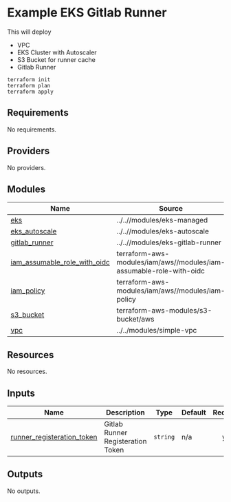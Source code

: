 <!-- BEGIN_TF_DOCS -->
# Example EKS Gitlab Runner

This will deploy
* VPC
* EKS Cluster with Autoscaler
* S3 Bucket for runner cache
* Gitlab Runner

```
terraform init
terraform plan
terraform apply
```

## Requirements

No requirements.

## Providers

No providers.

## Modules

| Name | Source | Version |
|------|--------|---------|
| <a name="module_eks"></a> [eks](#module\_eks) | ../..//modules/eks-managed | n/a |
| <a name="module_eks_autoscale"></a> [eks\_autoscale](#module\_eks\_autoscale) | ../..//modules/eks-autoscale | n/a |
| <a name="module_gitlab_runner"></a> [gitlab\_runner](#module\_gitlab\_runner) | ../..//modules/eks-gitlab-runner | n/a |
| <a name="module_iam_assumable_role_with_oidc"></a> [iam\_assumable\_role\_with\_oidc](#module\_iam\_assumable\_role\_with\_oidc) | terraform-aws-modules/iam/aws//modules/iam-assumable-role-with-oidc | n/a |
| <a name="module_iam_policy"></a> [iam\_policy](#module\_iam\_policy) | terraform-aws-modules/iam/aws//modules/iam-policy | n/a |
| <a name="module_s3_bucket"></a> [s3\_bucket](#module\_s3\_bucket) | terraform-aws-modules/s3-bucket/aws | n/a |
| <a name="module_vpc"></a> [vpc](#module\_vpc) | ../../modules/simple-vpc | n/a |

## Resources

No resources.

## Inputs

| Name | Description | Type | Default | Required |
|------|-------------|------|---------|:--------:|
| <a name="input_runner_registeration_token"></a> [runner\_registeration\_token](#input\_runner\_registeration\_token) | Gitlab Runner Registeration Token | `string` | n/a | yes |

## Outputs

No outputs.
<!-- END_TF_DOCS -->